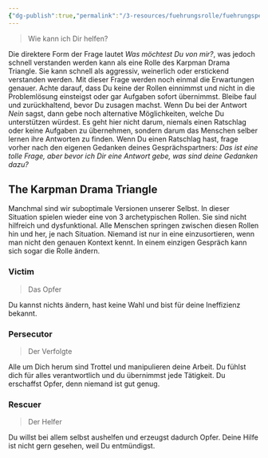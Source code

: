 ```yaml
---
{"dg-publish":true,"permalink":"/3-resources/fuehrungsrolle/fuehrungspersoenlichkeit/the-coaching-habit-von-michael-stanier/the-lazy-question-how-can-i-help-you/","title":"The Lazy Question: How can i help you?","created":"2024-12-08T22:59:44.033+01:00","updated":"2024-12-08T23:30:09.295+01:00"}
---
```



> Wie kann ich Dir helfen?

Die direktere Form der Frage lautet *Was möchtest Du von mir?*, was jedoch schnell verstanden werden kann als eine Rolle des Karpman Drama Triangle. Sie kann schnell als aggressiv, weinerlich oder erstickend verstanden werden. Mit dieser Frage werden noch einmal die Erwartungen genauer. Achte darauf, dass Du keine der Rollen einnimmst und nicht in die Problemlösung einsteigst oder gar Aufgaben sofort übernimmst. Bleibe faul und zurückhaltend, bevor Du zusagen machst. Wenn Du bei der Antwort *Nein* sagst, dann gebe noch alternative Möglichkeiten, welche Du unterstützen würdest.
Es geht hier nicht darum, niemals einen Ratschlag oder keine Aufgaben zu übernehmen, sondern darum das Menschen selber lernen ihre Antworten zu finden. Wenn Du einen Ratschlag hast, frage vorher nach den eigenen Gedanken deines Gesprächspartners: *Das ist eine tolle Frage, aber bevor ich Dir eine Antwort gebe, was sind deine Gedanken dazu?*

## The Karpman Drama Triangle

Manchmal sind wir suboptimale Versionen unserer Selbst. In dieser Situation spielen wieder eine von 3 archetypischen Rollen. Sie sind nicht hilfreich und dysfunktional. Alle Menschen springen zwischen diesen Rollen hin und her, je nach Situation. Niemand ist nur in eine einzusortieren, wenn man nicht den genauen Kontext kennt.
In einem einzigen Gespräch kann sich sogar die Rolle ändern.

### Victim

>Das Opfer

Du kannst nichts ändern, hast keine Wahl und bist für deine Ineffizienz bekannt.

### Persecutor

>Der Verfolgte

Alle um Dich herum sind Trottel und manipulieren deine Arbeit. Du fühlst dich für alles verantwortlich und du übernimmst jede Tätigkeit. Du erschaffst Opfer, denn niemand ist gut genug.

### Rescuer

> Der Helfer

Du willst bei allem selbst aushelfen und erzeugst dadurch Opfer. Deine Hilfe ist nicht gern gesehen, weil Du entmündigst.
